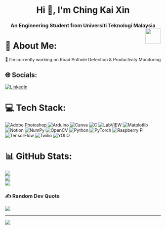 <h1 align="center">Hi 👋, I'm Ching Kai Xin</h1>
<h3 align="center">
  An Engineering Student from Universiti Teknologi Malaysia 
  <img src="https://pin.it/29vVkdCHF" width="50" align="right"/>
</h3>

# 💫 About Me:
🔭 I’m currently working on Road Pothole Detection & Productivity Monitoring


## 🌐 Socials:
[![LinkedIn](https://img.shields.io/badge/LinkedIn-%230077B5.svg?logo=linkedin&logoColor=white)](https://www.linkedin.com/in/ching-kai-xin-035451226)

# 💻 Tech Stack:
![Adobe Photoshop](https://img.shields.io/badge/adobe%20photoshop-%2331A8FF.svg?style=for-the-badge&logo=adobe%20photoshop&logoColor=white)
![Arduino](https://img.shields.io/badge/-Arduino-00979D?style=for-the-badge&logo=Arduino&logoColor=white)
![Canva](https://img.shields.io/badge/Canva-%2300C4CC.svg?style=for-the-badge&logo=Canva&logoColor=white)
![C](https://img.shields.io/badge/c-%2300599C.svg?style=for-the-badge&logo=c&logoColor=white)
![LabVIEW](https://img.shields.io/badge/LabVIEW-FFDB00?style=for-the-badge&logo=LabVIEW&logoColor=black)
![Matplotlib](https://img.shields.io/badge/Matplotlib-%23ffffff.svg?style=for-the-badge&logo=Matplotlib&logoColor=black)
![Notion](https://img.shields.io/badge/Notion-%23000000.svg?style=for-the-badge&logo=notion&logoColor=white)
![NumPy](https://img.shields.io/badge/numpy-%23013243.svg?style=for-the-badge&logo=numpy&logoColor=white)
![OpenCV](https://img.shields.io/badge/opencv-%23white.svg?style=for-the-badge&logo=opencv&logoColor=white)
![Python](https://img.shields.io/badge/python-3670A0?style=for-the-badge&logo=python&logoColor=ffdd54)
![PyTorch](https://img.shields.io/badge/PyTorch-%23EE4C2C.svg?style=for-the-badge&logo=PyTorch&logoColor=white)
![Raspberry Pi](https://img.shields.io/badge/-RaspberryPi-C51A4A?style=for-the-badge&logo=Raspberry-Pi)
![TensorFlow](https://img.shields.io/badge/TensorFlow-%23FF6F00.svg?style=for-the-badge&logo=TensorFlow&logoColor=white)
![Twilio](https://img.shields.io/badge/Twilio-F22F46?style=for-the-badge&logo=Twilio&logoColor=white)
![YOLO](https://img.shields.io/badge/YOLO-%23E4405F.svg?style=for-the-badge&logo=yolo&logoColor=white)

# 📊 GitHub Stats:
![](https://github-readme-stats.vercel.app/api?username=kaixin1112&theme=blue-green&hide_border=false&include_all_commits=false&count_private=false)<br/>
![](https://github-readme-streak-stats.herokuapp.com/?user=kaixin1112&theme=blue-green&hide_border=false)<br/>
![](https://github-readme-stats.vercel.app/api/top-langs/?username=kaixin1112&theme=blue-green&hide_border=false&include_all_commits=false&count_private=false&layout=compact)

### ✍️ Random Dev Quote
![](https://quotes-github-readme.vercel.app/api?type=horizontal&theme=radical)

---
[![](https://visitcount.itsvg.in/api?id=kaixin1112&icon=0&color=0)](https://visitcount.itsvg.in)

<!-- Proudly created with GPRM ( https://gprm.itsvg.in ) -->
